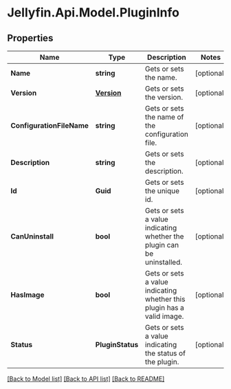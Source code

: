 
# Jellyfin.Api.Model.PluginInfo

## Properties

Name | Type | Description | Notes
------------ | ------------- | ------------- | -------------
**Name** | **string** | Gets or sets the name. | [optional] 
**Version** | [**Version**](Version.md) | Gets or sets the version. | [optional] 
**ConfigurationFileName** | **string** | Gets or sets the name of the configuration file. | [optional] 
**Description** | **string** | Gets or sets the description. | [optional] 
**Id** | **Guid** | Gets or sets the unique id. | [optional] 
**CanUninstall** | **bool** | Gets or sets a value indicating whether the plugin can be uninstalled. | [optional] 
**HasImage** | **bool** | Gets or sets a value indicating whether this plugin has a valid image. | [optional] 
**Status** | **PluginStatus** | Gets or sets a value indicating the status of the plugin. | [optional] 

[[Back to Model list]](../README.md#documentation-for-models)
[[Back to API list]](../README.md#documentation-for-api-endpoints)
[[Back to README]](../README.md)

